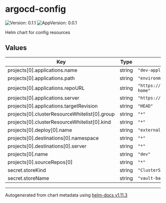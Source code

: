 # argocd-config

![Version: 0.1.1](https://img.shields.io/badge/Version-0.1.1-informational?style=flat-square) ![AppVersion: 0.0.1](https://img.shields.io/badge/AppVersion-0.0.1-informational?style=flat-square)

Helm chart for config resources

## Values

| Key | Type | Default | Description |
|-----|------|---------|-------------|
| projects[0].applications.name | string | `"dev-applications"` |  |
| projects[0].applications.path | string | `"environments/dev"` |  |
| projects[0].applications.repoURL | string | `"https://github.com/lucaiacono2275/k3s-home"` |  |
| projects[0].applications.server | string | `"https://kubernetes.default.svc"` |  |
| projects[0].applications.targetRevision | string | `"HEAD"` |  |
| projects[0].clusterResourceWhitelist[0].group | string | `"*"` |  |
| projects[0].clusterResourceWhitelist[0].kind | string | `"*"` |  |
| projects[0].deploy[0].name | string | `"external-secrets"` |  |
| projects[0].destinations[0].namespace | string | `"*"` |  |
| projects[0].destinations[0].server | string | `"*"` |  |
| projects[0].name | string | `"dev"` |  |
| projects[0].sourceRepos[0] | string | `"*"` |  |
| secret.storeKind | string | `"ClusterSecretStore"` |  |
| secret.storeName | string | `"vault-backend"` |  |

----------------------------------------------
Autogenerated from chart metadata using [helm-docs v1.11.3](https://github.com/norwoodj/helm-docs/releases/v1.11.3)
